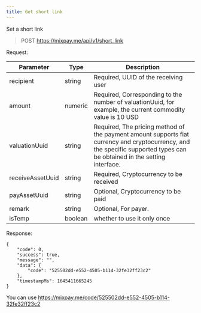 ```yaml
---
title: Get short link
---
```


Set a short link

> POST https://mixpay.me/api/v1/short_link

Request:

| Parameter        | Type    | Description                                                  |
| ---------------- | ------- | ------------------------------------------------------------ |
| recipient        | string  | Required, UUID of the receiving user                         |
| amount           | numeric | Required, Corresponding to the number of valuationUuid, for example, the current commodity value is 10 USD |
| valuationUuid    | string  | Required, The pricing method of the payment amount supports fiat currency and cryptocurrency, and the specific supported types can be obtained in the setting interface. |
| receiveAssetUuid | string  | Required, Cryptocurrency to be received                      |
| payAssetUuid     | string  | Optional, Cryptocurrency to be paid                          |
| remark           | string  | Optional, For payer. |
| isTemp           | boolean | whether to use it only once |

Response:

````
{
    "code": 0,
    "success": true,
    "message": "",
    "data": {
        "code": "525502dd-e552-4505-b114-32fe32ff23c2"
    },
    "timestampMs": 1645411665245
}
````

You can use https://mixpay.me/code/525502dd-e552-4505-b114-32fe32ff23c2
